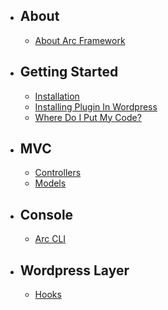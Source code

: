 - ## About
    - [About Arc Framework](/docs/{{version}}/about)
- ## Getting Started
    - [Installation](/docs/{{version}}/installation)
    - [Installing Plugin In Wordpress](/docs/{{version}}/installing-plugin-in-wordpress)
    - [Where Do I Put My Code?](/docs/{{version}}/where-do-i-put-my-code)
- ## MVC
    - [Controllers](/docs/{{version}}/controllers)
    - [Models](/docs/{{version}}/models)
- ## Console
    - [Arc CLI](/docs/{{version}}/arc-cli)
- ## Wordpress Layer
    - [Hooks](/docs/{{version}}/hooks)
    
